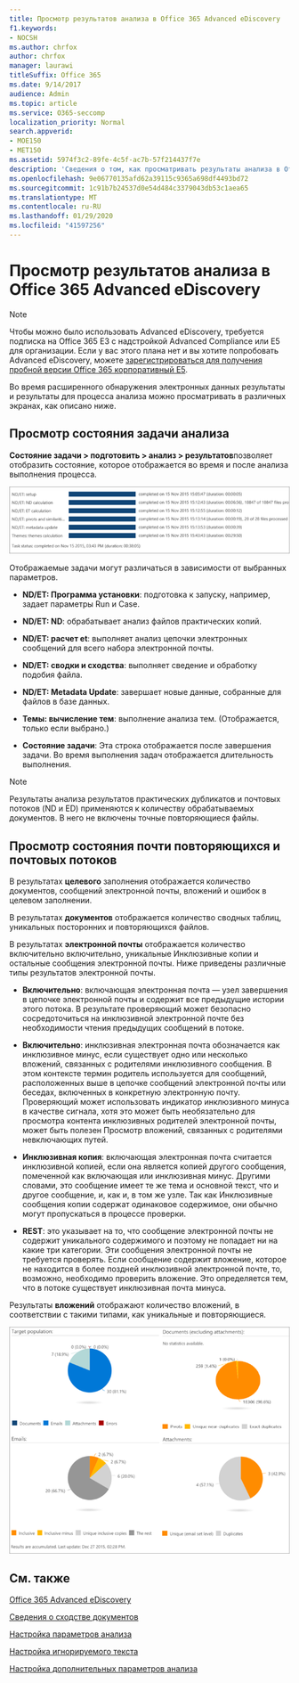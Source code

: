 ```yaml
---
title: Просмотр результатов анализа в Office 365 Advanced eDiscovery
f1.keywords:
- NOCSH
ms.author: chrfox
author: chrfox
manager: laurawi
titleSuffix: Office 365
ms.date: 9/14/2017
audience: Admin
ms.topic: article
ms.service: O365-seccomp
localization_priority: Normal
search.appverid:
- MOE150
- MET150
ms.assetid: 5974f3c2-89fe-4c5f-ac7b-57f214437f7e
description: 'Сведения о том, как просматривать результаты анализа в Office 365 Advanced eDiscovery, включая определения отображаемых параметров задачи.  '
ms.openlocfilehash: 9e06770135afd62a39115c9365a698df4493bd72
ms.sourcegitcommit: 1c91b7b24537d0e54d484c3379043db53c1aea65
ms.translationtype: MT
ms.contentlocale: ru-RU
ms.lasthandoff: 01/29/2020
ms.locfileid: "41597256"
---
```

# <a name="view-analyze-results-in-office-365-advanced-ediscovery"></a>Просмотр результатов анализа в Office 365 Advanced eDiscovery

> [!NOTE]
> Чтобы можно было использовать Advanced eDiscovery, требуется подписка на Office 365 E3 с надстройкой Advanced Compliance или E5 для организации. Если у вас этого плана нет и вы хотите попробовать Advanced eDiscovery, можете [зарегистрироваться для получения пробной версии Office 365 корпоративный E5](https://go.microsoft.com/fwlink/p/?LinkID=698279). 
  
Во время расширенного обнаружения электронных данных результаты и результаты для процесса анализа можно просматривать в различных экранах, как описано ниже.
  
## <a name="view-analyze-task-status"></a>Просмотр состояния задачи анализа

**Состояние задачи \> подготовить \> анализ \> результатов**позволяет отобразить состояние, которое отображается во время и после анализа выполнения процесса. 
  
![Состояние задачи анализа](media/d0372978-ce08-4f4e-a1fc-aa918ae44364.png)
  
Отображаемые задачи могут различаться в зависимости от выбранных параметров. 
  
- **ND/ET: Программа установки**: подготовка к запуску, например, задает параметры Run и Case.
    
- **ND/ET: ND**: обрабатывает анализ файлов практических копий.
    
- **ND/ET: расчет et**: выполняет анализ цепочки электронных сообщений для всего набора электронной почты.
    
- **ND/ET: сводки и сходства**: выполняет сведение и обработку подобия файла.
    
- **ND/ET: Metadata Update**: завершает новые данные, собранные для файлов в базе данных.
    
- **Темы: вычисление тем**: выполнение анализа тем. (Отображается, только если выбрано.)
    
- **Состояние задачи**: Эта строка отображается после завершения задачи. Во время выполнения задач отображается длительность выполнения.
    
> [!NOTE]
> Результаты анализа результатов практических дубликатов и почтовых потоков (ND и ED) применяются к количеству обрабатываемых документов. В него не включены точные повторяющиеся файлы. 
  
## <a name="view-near-duplicates-and-email-threads-status"></a>Просмотр состояния почти повторяющихся и почтовых потоков

В результатах **целевого** заполнения отображается количество документов, сообщений электронной почты, вложений и ошибок в целевом заполнении. 
  
В результатах **документов** отображается количество сводных таблиц, уникальных посторонних и повторяющихся файлов. 
  
В результатах **электронной почты** отображается количество включительно включительно, уникальные Инклюзивные копии и остальные сообщения электронной почты. Ниже приведены различные типы результатов электронной почты. 
  
- **Включительно**: включающая электронная почта — узел завершения в цепочке электронной почты и содержит все предыдущие истории этого потока. В результате проверяющий может безопасно сосредоточиться на инклюзивной электронной почте без необходимости чтения предыдущих сообщений в потоке. 
    
- **Включительно**: инклюзивная электронная почта обозначается как инклюзивное минус, если существует одно или несколько вложений, связанных с родителями инклюзивного сообщения. В этом контексте термин родитель используется для сообщений, расположенных выше в цепочке сообщений электронной почты или беседах, включенных в конкретную электронную почту. Проверяющий может использовать индикатор инклюзивного минуса в качестве сигнала, хотя это может быть необязательно для просмотра контента инклюзивных родителей электронной почты, может быть полезен Просмотр вложений, связанных с родителями невключающих путей. 
    
- **Инклюзивная копия**: включающая электронная почта считается инклюзивной копией, если она является копией другого сообщения, помеченной как включающая или инклюзивная минус. Другими словами, это сообщение имеет те же тема и основной текст, что и другое сообщение, и, как и, в том же узле. Так как Инклюзивные сообщения копии содержат одинаковое содержимое, они обычно могут пропускаться в процессе проверки. 
    
- **REST**: это указывает на то, что сообщение электронной почты не содержит уникального содержимого и поэтому не попадает ни на какие три категории. Эти сообщения электронной почты не требуется проверять. Если сообщение содержит вложение, которое не находится в более поздней инклюзивной электронной почте, то, возможно, необходимо проверить вложение. Это определяется тем, что в потоке существует инклюзивная почта минуса.
    
Результаты **вложений** отображают количество вложений, в соответствии с такими типами, как уникальные и повторяющиеся. 
  
![Почти повторяющиеся результаты и цепочки сообщений](media/54491303-0ee3-4739-b42e-d1ee486842fd.png)
  
## <a name="see-also"></a>См. также

[Office 365 Advanced eDiscovery](office-365-advanced-ediscovery.md)
  
[Сведения о сходстве документов](understand-document-similarity-in-advanced-ediscovery.md)
  
[Настройка параметров анализа](set-analyze-options-in-advanced-ediscovery.md)
  
[Настройка игнорируемого текста](set-ignore-text-in-advanced-ediscovery.md)
  
[Настройка дополнительных параметров анализа](view-analyze-results-in-advanced-ediscovery.md)

